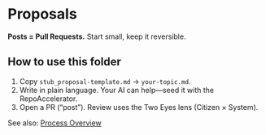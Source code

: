 <!-- status: stub; target: 150+ words -->
<!-- status: stub; target: 150+ words -->
<!-- status: stub; target: 150+ words -->
<!-- status: stub; target: 150+ words -->
# Proposals

**Posts = Pull Requests.** Start small, keep it reversible.

## How to use this folder
1) Copy `stub_proposal-template.md` → `your-topic.md`.
2) Write in plain language. Your AI can help—seed it with the RepoAccelerator.
3) Open a PR (“post”). Review uses the Two Eyes lens (Citizen × System).

See also: [Process Overview](../docs/process/OVERVIEW.md)





